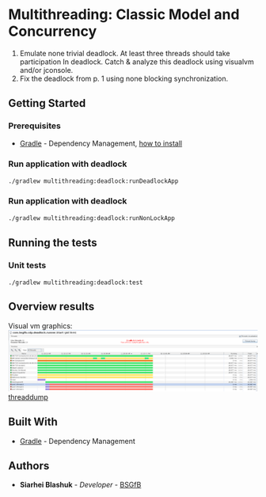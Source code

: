 # Multithreading: Classic Model and Concurrency

1. Emulate none trivial deadlock. At least three threads should take participation In deadlock. Catch & analyze this deadlock using visualvm and/or jconsole.
2. Fix the deadlock from p. 1 using none blocking synchronization.
## Getting Started

### Prerequisites

* [Gradle](https://gradle.org/) - Dependency Management, [how to install](https://gradle.org/install/)

### Run application with deadlock
```
./gradlew multithreading:deadlock:runDeadlockApp
```
### Run application with deadlock
```
./gradlew multithreading:deadlock:runNonLockApp
```
## Running the tests

### Unit tests

```
./gradlew multithreading:deadlock:test
```

## Overview results
Visual vm graphics:
![alt text](../res/threaddump.png)
[threaddump](../res/threaddump.txt)

## Built With

* [Gradle](https://gradle.org/) - Dependency Management

## Authors

* **Siarhei Blashuk** - *Developer* - [BSGfB](https://github.com/BSGfB)
